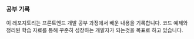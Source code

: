### 공부 기록

이 레포지토리는 프론트엔드 개발 공부 과정에서 배운 내용을 기록합니다.
코드 예제와 정리된 학습 자료를 통해 꾸준히 성장하는 개발자가 되는것을 목표로 하고 있습니다.
